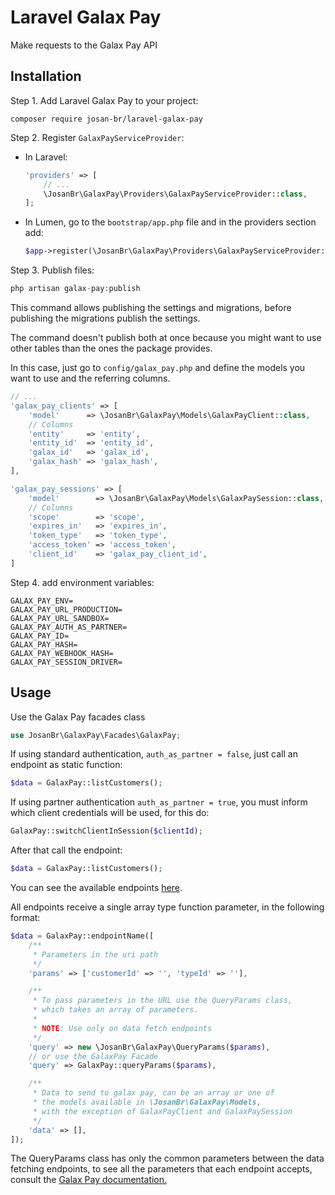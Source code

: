 # Laravel Galax Pay

Make requests to the Galax Pay API

## Installation

Step 1. Add Laravel Galax Pay to your project:

```
composer require josan-br/laravel-galax-pay
```

Step 2. Register `GalaxPayServiceProvider`:

-   In Laravel:

    ```php
    'providers' => [
        // ...
        \JosanBr\GalaxPay\Providers\GalaxPayServiceProvider::class,
    ];
    ```

-   In Lumen, go to the `bootstrap/app.php` file and in the providers section add:

    ```php
    $app->register(\JosanBr\GalaxPay\Providers\GalaxPayServiceProvider::class);
    ```

Step 3. Publish files:

```php
php artisan galax-pay:publish
```

This command allows publishing the settings and migrations, before publishing the migrations publish the settings.

The command doesn't publish both at once because you might want to use other tables than the ones the package provides.

In this case, just go to `config/galax_pay.php` and define the models you want to use and the referring columns.

```php
// ...
'galax_pay_clients' => [
    'model'      => \JosanBr\GalaxPay\Models\GalaxPayClient::class,
    // Columns
    'entity'     => 'entity',
    'entity_id'  => 'entity_id',
    'galax_id'   => 'galax_id',
    'galax_hash' => 'galax_hash',
],

'galax_pay_sessions' => [
    'model'        => \JosanBr\GalaxPay\Models\GalaxPaySession::class,
    // Columns
    'scope'        => 'scope',
    'expires_in'   => 'expires_in',
    'token_type'   => 'token_type',
    'access_token' => 'access_token',
    'client_id'    => 'galax_pay_client_id',
]
```

Step 4. add environment variables:

```
GALAX_PAY_ENV=
GALAX_PAY_URL_PRODUCTION=
GALAX_PAY_URL_SANDBOX=
GALAX_PAY_AUTH_AS_PARTNER=
GALAX_PAY_ID=
GALAX_PAY_HASH=
GALAX_PAY_WEBHOOK_HASH=
GALAX_PAY_SESSION_DRIVER=
```

## Usage

Use the Galax Pay facades class

```php
use JosanBr\GalaxPay\Facades\GalaxPay;
```

If using standard authentication, `auth_as_partner = false`, just call an endpoint as static function:

```php
$data = GalaxPay::listCustomers();
```

If using partner authentication `auth_as_partner = true`, you must inform which client credentials will be used, for this do:

```php
GalaxPay::switchClientInSession($clientId);
```

After that call the endpoint:

```php
$data = GalaxPay::listCustomers();
```

You can see the available endpoints [here](https://github.com/josan-br/laravel-galax-pay/blob/master/config/endpoints.php).

All endpoints receive a single array type function parameter, in the following format:

```php
$data = GalaxPay::endpointName([
    /**
     * Parameters in the uri path
     */
    'params' => ['customerId' => '', 'typeId' => ''],

    /**
     * To pass parameters in the URL use the QueryParams class,
     * which takes an array of parameters.
     *
     * NOTE: Use only on data fetch endpoints
     */
    'query' => new \JosanBr\GalaxPay\QueryParams($params),
    // or use the GalaxPay Facade
    'query' => GalaxPay::queryParams($params),

    /**
     * Data to send to galax pay, can be an array or one of
     * the models available in \JosanBr\GalaxPay\Models,
     * with the exception of GalaxPayClient and GalaxPaySession
     */
    'data' => [],
]);
```

The QueryParams class has only the common parameters between the data fetching endpoints, to see all the parameters that each endpoint accepts, consult the [Galax Pay documentation.](https://docs.galaxpay.com.br)
